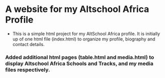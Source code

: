# A website for my Altschool Africa Profile

- This is a simple html project for my AltSchool Africa profile. It is initially up of one html file (index.html) to organize my profile, biography and contact details.


### Added additional html pages (table.html and media.html) to display Altschool Africa Schools and Tracks, and my media files respectively.